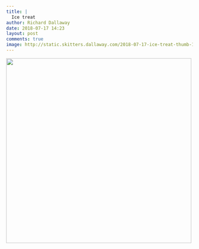 ```yaml
---
title: |
  Ice treat
author: Richard Dallaway
date: 2018-07-17 14:23
layout: post
comments: true
image: http://static.skitters.dallaway.com/2018-07-17-ice-treat-thumb-1-IMG-5999.jpg
---
```


<div>
        <a href="http://static.skitters.dallaway.com/2018-07-17-ice-treat-fullsize-1-IMG-5999.jpg">
          <img src="http://static.skitters.dallaway.com/2018-07-17-ice-treat-thumb-1-IMG-5999.jpg" width="500" height="500"/>
        </a>
      </div>


  
      